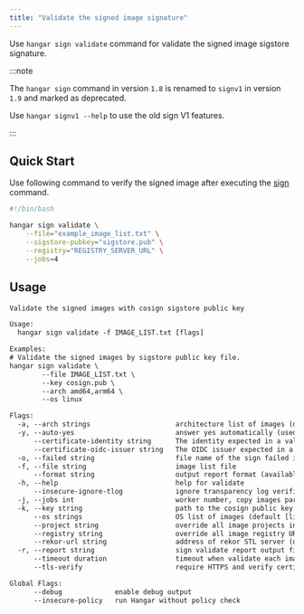 ```yaml
---
title: "Validate the signed image signature"
---
```


Use `hangar sign validate` command for validate the signed image sigstore signature.

:::note

The `hangar sign` command in version `1.8` is renamed to `signv1` in version `1.9` and marked as deprecated.

Use `hangar signv1 --help` to use the old sign V1 features.

:::

## Quick Start

Use following command to verify the signed image after executing the [sign](sign) command.

```bash
#!/bin/bash

hangar sign validate \
    --file="example_image_list.txt" \
    --sigstore-pubkey="sigstore.pub" \
    --registry="REGISTRY_SERVER_URL" \
    --jobs=4
```

## Usage

```txt title="hangar sign validate --help"
Validate the signed images with cosign sigstore public key

Usage:
  hangar sign validate -f IMAGE_LIST.txt [flags]

Examples:
# Validate the signed images by sigstore public key file.
hangar sign validate \
        --file IMAGE_LIST.txt \
        --key cosign.pub \
        --arch amd64,arm64 \
        --os linux

Flags:
  -a, --arch strings                     architecture list of images (default [amd64,arm64])
  -y, --auto-yes                         answer yes automatically (used in shell script)
      --certificate-identity string      The identity expected in a valid Fulcio certificate. Valid values include email address, DNS names, IP addresses, and URIs. Must be set for keyless flows.
      --certificate-oidc-issuer string   The OIDC issuer expected in a valid Fulcio certificate, e.g. https://token.actions.githubusercontent.com or https://oauth2.sigstore.dev/auth. Must be set for keyless flows.
  -o, --failed string                    file name of the sign failed image list (default "sign-failed.txt")
  -f, --file string                      image list file
      --format string                    output report format (available: json,yaml,csv) (default "json")
  -h, --help                             help for validate
      --insecure-ignore-tlog             ignore transparency log verification, to be used when an artifact signature has not been uploaded to the transparency log.
  -j, --jobs int                         worker number, copy images parallelly (1-20) (default 1)
  -k, --key string                       path to the cosign public key file
      --os strings                       OS list of images (default [linux])
      --project string                   override all image projects in image list
      --registry string                  override all image registry URL in image list
      --rekor-url string                 address of rekor STL server (default "https://rekor.sigstore.dev")
  -r, --report string                    sign validate report output file (default "sign-validate-report.[FORMAT]")
      --timeout duration                 timeout when validate each images (default 10m0s)
      --tls-verify                       require HTTPS and verify certificates

Global Flags:
      --debug             enable debug output
      --insecure-policy   run Hangar without policy check
```